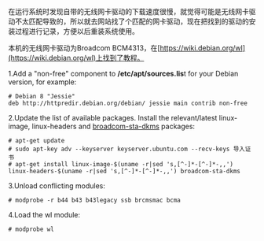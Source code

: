 在运行系统时发现自带的无线网卡驱动的下载速度很慢，就觉得可能是无线网卡驱动不太匹配导致的，所以就去网站找了个匹配的网卡驱动，现在把找到的驱动的安装过程进行记录，方便以后重装系统使用。

本机的无线网卡驱动为Broadcom BCM4313，在[https://wiki.debian.org/wl](https://wiki.debian.org/wl)上找到了教程。

1.Add a "non-free" component to **/etc/apt/sources.lis**t for your Debian version, for example:

```
# Debian 8 "Jessie"
deb http://httpredir.debian.org/debian/ jessie main contrib non-free
```

2.Update the list of available packages. Install the relevant/latest linux-image, linux-headers and [broadcom-sta-dkms](https://packages.debian.org/broadcom-sta-dkms) packages:

```
# apt-get update
# sudo apt-key adv --keyserver keyserver.ubuntu.com --recv-keys 导入证书
# apt-get install linux-image-$(uname -r|sed 's,[^-]*-[^-]*-,,') 
linux-headers-$(uname -r|sed 's,[^-]*-[^-]*-,,') broadcom-sta-dkms
```

3.Unload conflicting modules:

```
# modprobe -r b44 b43 b43legacy ssb brcmsmac bcma
```

4.Load the wl module:

```
# modprobe wl
```



